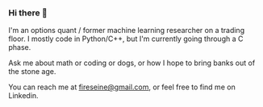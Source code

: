 ### Hi there 👋

I'm an options quant / former machine learning researcher on a trading floor. I mostly code in Python/C++, but I'm currently going through a C phase.

Ask me about math or coding or dogs, or how I hope to bring banks out of the stone age. 

You can reach me at fireseine@gmail.com, or feel free to find me on Linkedin.

<!--
**aionfeehan/aionfeehan** is a ✨ _special_ ✨ repository because its `README.md` (this file) appears on your GitHub profile.

Here are some ideas to get you started:

- 🔭 I’m currently working on ...
- 🌱 I’m currently learning ...
- 👯 I’m looking to collaborate on ...
- 🤔 I’m looking for help with ...
- 💬 Ask me about ...
- 📫 How to reach me: ...
- 😄 Pronouns: ...
- ⚡ Fun fact: ...
-->
